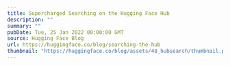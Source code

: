 ```yaml
---
title: Supercharged Searching on the Hugging Face Hub
description: ""
summary: ""
pubDate: Tue, 25 Jan 2022 00:00:00 GMT
source: Hugging Face Blog
url: https://huggingface.co/blog/searching-the-hub
thumbnail: "https://huggingface.co/blog/assets/48_hubsearch/thumbnail.png"
---
```


